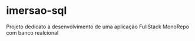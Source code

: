 # imersao-sql
Projeto dedicato a desenvolvimento de uma aplicação FullStack MonoRepo com banco realcional
